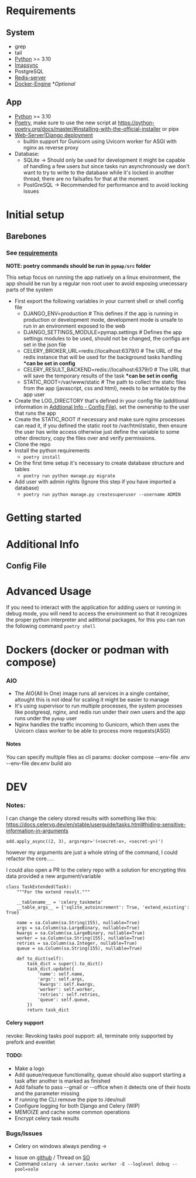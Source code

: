 # Requirements

## System
* grep
* tail
* [Python](https://www.python.org/) >= 3.10
* [Imapsync](https://github.com/imapsync/imapsync)
* PostgreSQL
* [Redis-server](https://redis.com/)
* [Docker-Engine](https://docs.docker.com/engine/) **Optional*

## App
* [Python](https://www.python.org/) >= 3.10
* [Poetry](https://python-poetry.org/), make sure to use the new script at https://python-poetry.org/docs/master/#installing-with-the-official-installer or pipx
* [Web-Server|Django deployment](https://docs.djangoproject.com/en/5.0/howto/deployment/)
  * builtin support for Gunicorn using Uvicorn worker for ASGI with nginx as reverse proxy
* Database:
  * SQLite -> Should only be used for development it might be capable of handling a few users but since tasks run asynchronously we don't want to try to write to the database while it's locked in another thread, there are no failsafes for that at the moment.
  * PostGreSQL -> Recommended for performance and to avoid locking issues

# Initial setup

## Barebones
### See [requirements](#requirements)
**NOTE: poetry commands should be run in `pymap/src` folder**

This setup focus on running the app natively on a linux environment, the app should be run by a regular non root user to avoid exposing unecessary parts of the system
- First export the following variables in your current shell or shell config file
  * DJANGO_ENV=production # This defines if the app is running in production or development mode, development mode is unsafe to run in an environment exposed to the web
  * DJANGO_SETTINGS_MODULE=pymap.settings # Defines the app settings modules to be used, should not be changed, the configs are set in the json file
  * CELERY_BROKER_URL=redis://localhost:6379/0 # The URL of the redis instance that will be used for the background tasks handling <b>*can be set in config</b>
  * CELERY_RESULT_BACKEND=redis://localhost:6379/0 # The URL that will save the temporary results of the task <b>*can be set in config</b>
  * STATIC_ROOT=/var/www/static # The path to collect the static files from the app (javascript, css and html), needs to be writable by the app user
- Create the LOG_DIRECTORY that's defined in your config file (additional information in [Addtional Info - Config File](#config-file)), set the ownership to the user that runs the app
- Create the STATIC_ROOT if necessary and make sure nginx processes can read it, if you defined the static root to /var/html/static, then ensure the user has write access otherwise just define the variable to some other directory, copy the files over and verify permissions.
- Clone the repo
- Install the python requirements
  * `poetry install`
- On the first time setup it's necessary to create database structure and tables
  * `poetry run python manage.py migrate`
- Add user with admin rights (Ignore this step if you have imported a database)
  * `poetry run python manage.py createsuperuser --username ADMIN`

# Getting started



# Additional Info

## Config File

# Advanced Usage

If you need to interact with the application for adding users or running in debug mode, you will need to access the environment so that it recognizes the proper python interpreter and adittional packages, for this you can run the following command `poetry shell`

# Dockers (docker or podman with compose)
### AIO

* The AIO(All In One) image runs all services in a single container, altought this is not ideal for scaling it might be easier to manage
* It's using supervisor to run multiple processes, the system processes like postgresql, nginx, and redis run under their own users and the app runs under the `pymap` user
* Nginx handles the traffic incoming to Gunicorn, which then uses the Uvicorn class worker to be able to process more requests(ASGI)

#### Notes

You can specify multiple files as cli params: docker compose --env-file .env --env-file dev.env build aio



# DEV
### Notes:
I can change the celery stored results with something like this:
https://docs.celeryq.dev/en/stable/userguide/tasks.html#hiding-sensitive-information-in-arguments
```
add.apply_async((2, 3), argsrepr='(<secret-x>, <secret-y>)')
```

however my arguments are just a whole string of the command, I could refactor the core.....

I could also open a PR to the celery repo with a solution for encrypting this data provided a new argument/variable
```
class TaskExtended(Task):
    """For the extend result."""

    __tablename__ = 'celery_taskmeta'
    __table_args__ = {'sqlite_autoincrement': True, 'extend_existing': True}

    name = sa.Column(sa.String(155), nullable=True)
    args = sa.Column(sa.LargeBinary, nullable=True)
    kwargs = sa.Column(sa.LargeBinary, nullable=True)
    worker = sa.Column(sa.String(155), nullable=True)
    retries = sa.Column(sa.Integer, nullable=True)
    queue = sa.Column(sa.String(155), nullable=True)

    def to_dict(self):
        task_dict = super().to_dict()
        task_dict.update({
            'name': self.name,
            'args': self.args,
            'kwargs': self.kwargs,
            'worker': self.worker,
            'retries': self.retries,
            'queue': self.queue,
        })
        return task_dict
```

#### Celery support
revoke: Revoking tasks
pool support: all, terminate only supported by prefork and eventlet

#### TODO:
* Make a logo
* Add queue/requeue functionality, queue should also support starting a task after another is marked as finished
* Add failsafe to pass --gmail or --office when it detects one of their hosts and the parameter missing
* If running the CLI remove the pipe to /dev/null
* Configure logging for both Django and Celery (WIP)
* MEMOIZE and cache some common operations
* Encrypt celery task results


### Bugs/Issues

- Celery on windows always pending ->
 * Issue on [github](https://github.com/celery/celery/issues/2146) / Thread on [SO](https://stackoverflow.com/a/27358974)
 * Command `celery -A server.tasks worker -E --loglevel debug --pool=solo`
